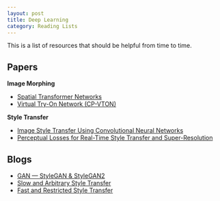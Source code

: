 ```yaml
---
layout: post
title: Deep Learning
category: Reading Lists
---
```


This is a list of resources that should be helpful from time to time.

## Papers

**Image Morphing**
- [Spatial Transformer Networks](https://arxiv.org/abs/1506.02025)
- [Virtual Try-On Network (CP-VTON)](https://arxiv.org/abs/1807.07688)

**Style Transfer**
- [Image Style Transfer Using Convolutional Neural Networks](https://openaccess.thecvf.com/content_cvpr_2016/html/Gatys_Image_Style_Transfer_CVPR_2016_paper.html)
- [Perceptual Losses for Real-Time Style Transfer and Super-Resolution](https://arxiv.org/abs/1603.08155)

## Blogs
- [GAN — StyleGAN & StyleGAN2](https://medium.com/@jonathan_hui/gan-stylegan-stylegan2-479bdf256299)
- [Slow and Arbitrary Style Transfer](https://towardsdatascience.com/slow-and-arbitrary-style-transfer-3860870c8f0e)
- [Fast and Restricted Style Transfer](https://towardsdatascience.com/fast-and-restricted-style-transfer-bbfc383cccd6)

